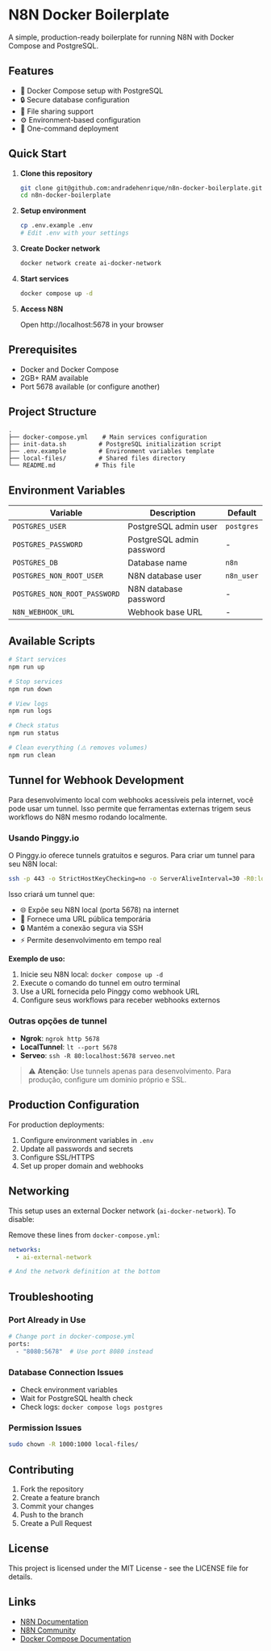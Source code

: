 # N8N Docker Boilerplate

A simple, production-ready boilerplate for running N8N with Docker Compose and PostgreSQL.

## Features

- 🐳 Docker Compose setup with PostgreSQL
- 🔒 Secure database configuration
- 📁 File sharing support
- ⚙️ Environment-based configuration
- 🚀 One-command deployment

## Quick Start

1. **Clone this repository**
   ```bash
   git clone git@github.com:andradehenrique/n8n-docker-boilerplate.git
   cd n8n-docker-boilerplate
   ```

2. **Setup environment**
   ```bash
   cp .env.example .env
   # Edit .env with your settings
   ```

3. **Create Docker network**
   ```bash
   docker network create ai-docker-network
   ```

4. **Start services**
   ```bash
   docker compose up -d
   ```

5. **Access N8N**
   
   Open http://localhost:5678 in your browser

## Prerequisites

- Docker and Docker Compose
- 2GB+ RAM available
- Port 5678 available (or configure another)

## Project Structure

```
.
├── docker-compose.yml    # Main services configuration
├── init-data.sh         # PostgreSQL initialization script
├── .env.example         # Environment variables template
├── local-files/         # Shared files directory
└── README.md           # This file
```

## Environment Variables

| Variable | Description | Default |
|----------|-------------|---------|
| `POSTGRES_USER` | PostgreSQL admin user | `postgres` |
| `POSTGRES_PASSWORD` | PostgreSQL admin password | - |
| `POSTGRES_DB` | Database name | `n8n` |
| `POSTGRES_NON_ROOT_USER` | N8N database user | `n8n_user` |
| `POSTGRES_NON_ROOT_PASSWORD` | N8N database password | - |
| `N8N_WEBHOOK_URL` | Webhook base URL | - |

## Available Scripts

```bash
# Start services
npm run up

# Stop services  
npm run down

# View logs
npm run logs

# Check status
npm run status

# Clean everything (⚠️ removes volumes)
npm run clean
```

## Tunnel for Webhook Development

Para desenvolvimento local com webhooks acessíveis pela internet, você pode usar um tunnel. Isso permite que ferramentas externas trigem seus workflows do N8N mesmo rodando localmente.

### Usando Pinggy.io

O Pinggy.io oferece tunnels gratuitos e seguros. Para criar um tunnel para seu N8N local:

```bash
ssh -p 443 -o StrictHostKeyChecking=no -o ServerAliveInterval=30 -R0:localhost:5678 a.pinggy.io
```

Isso criará um tunnel que:
- 🌐 Expõe seu N8N local (porta 5678) na internet
- 🔗 Fornece uma URL pública temporária
- 🔒 Mantém a conexão segura via SSH
- ⚡ Permite desenvolvimento em tempo real

**Exemplo de uso:**
1. Inicie seu N8N local: `docker compose up -d`
2. Execute o comando do tunnel em outro terminal
3. Use a URL fornecida pelo Pinggy como webhook URL
4. Configure seus workflows para receber webhooks externos

### Outras opções de tunnel

- **Ngrok**: `ngrok http 5678`
- **LocalTunnel**: `lt --port 5678`
- **Serveo**: `ssh -R 80:localhost:5678 serveo.net`

> ⚠️ **Atenção**: Use tunnels apenas para desenvolvimento. Para produção, configure um domínio próprio e SSL.

## Production Configuration

For production deployments:

1. Configure environment variables in `.env`
2. Update all passwords and secrets
3. Configure SSL/HTTPS
4. Set up proper domain and webhooks

## Networking

This setup uses an external Docker network (`ai-docker-network`). To disable:

Remove these lines from `docker-compose.yml`:
```yaml
networks:
  - ai-external-network

# And the network definition at the bottom
```

## Troubleshooting

### Port Already in Use
```bash
# Change port in docker-compose.yml
ports:
  - "8080:5678"  # Use port 8080 instead
```

### Database Connection Issues
- Check environment variables
- Wait for PostgreSQL health check
- Check logs: `docker compose logs postgres`

### Permission Issues
```bash
sudo chown -R 1000:1000 local-files/
```

## Contributing

1. Fork the repository
2. Create a feature branch
3. Commit your changes
4. Push to the branch
5. Create a Pull Request

## License

This project is licensed under the MIT License - see the LICENSE file for details.

## Links

- [N8N Documentation](https://docs.n8n.io/)
- [N8N Community](https://community.n8n.io/)
- [Docker Compose Documentation](https://docs.docker.com/compose/)
